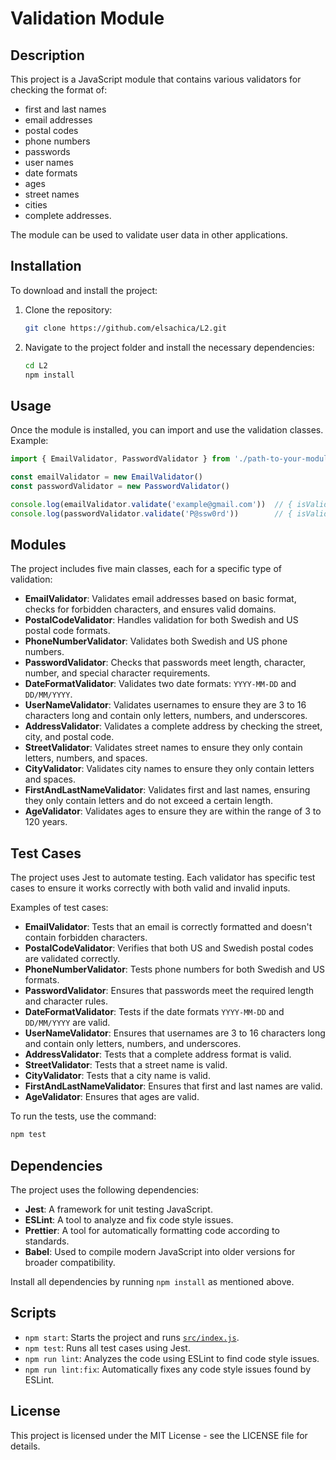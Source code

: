 
# Validation Module

## Description
This project is a JavaScript module that contains various validators for checking the format of:
- first and last names
- email addresses
- postal codes
- phone numbers
- passwords
- user names
- date formats
- ages
- street names
- cities
- complete addresses.

The module can be used to validate user data in other applications.

## Installation

To download and install the project:

1. Clone the repository:
    ```bash
    git clone https://github.com/elsachica/L2.git
    ```

2. Navigate to the project folder and install the necessary dependencies:
    ```bash
    cd L2
    npm install
    ```

## Usage

Once the module is installed, you can import and use the validation classes. Example:

```javascript
import { EmailValidator, PasswordValidator } from './path-to-your-module/index.js'

const emailValidator = new EmailValidator()
const passwordValidator = new PasswordValidator()

console.log(emailValidator.validate('example@gmail.com'))  // { isValid: true, error: null }
console.log(passwordValidator.validate('P@ssw0rd'))        // { isValid: true }
```



## Modules

The project includes five main classes, each for a specific type of validation:

- **EmailValidator**: Validates email addresses based on basic format, checks for forbidden characters, and ensures valid domains.
- **PostalCodeValidator**: Handles validation for both Swedish and US postal code formats.
- **PhoneNumberValidator**: Validates both Swedish and US phone numbers.
- **PasswordValidator**: Checks that passwords meet length, character, number, and special character requirements.
- **DateFormatValidator**: Validates two date formats: `YYYY-MM-DD` and `DD/MM/YYYY`.
- **UserNameValidator**: Validates usernames to ensure they are 3 to 16 characters long and contain only letters, numbers, and underscores.
- **AddressValidator**: Validates a complete address by checking the street, city, and postal code.
- **StreetValidator**: Validates street names to ensure they only contain letters, numbers, and spaces.
- **CityValidator**: Validates city names to ensure they only contain letters and spaces.
- **FirstAndLastNameValidator**: Validates first and last names, ensuring they only contain letters and do not exceed a certain length.
- **AgeValidator**: Validates ages to ensure they are within the range of 3 to 120 years.

## Test Cases

The project uses Jest to automate testing. Each validator has specific test cases to ensure it works correctly with both valid and invalid inputs.

Examples of test cases:

- **EmailValidator**: Tests that an email is correctly formatted and doesn't contain forbidden characters.
- **PostalCodeValidator**: Verifies that both US and Swedish postal codes are validated correctly.
- **PhoneNumberValidator**: Tests phone numbers for both Swedish and US formats.
- **PasswordValidator**: Ensures that passwords meet the required length and character rules.
- **DateFormatValidator**: Tests if the date formats `YYYY-MM-DD` and `DD/MM/YYYY` are valid.
- **UserNameValidator**: Ensures that usernames are 3 to 16 characters long and contain only letters, numbers, and underscores.
- **AddressValidator**: Tests that a complete address format is valid.
- **StreetValidator**: Tests that a street name is valid.
- **CityValidator**: Tests that a city name is valid.
- **FirstAndLastNameValidator**: Ensures that first and last names are valid.
- **AgeValidator**: Ensures that ages are valid.


To run the tests, use the command:
```bash
npm test
```

## Dependencies

The project uses the following dependencies:

- **Jest**: A framework for unit testing JavaScript.
- **ESLint**: A tool to analyze and fix code style issues.
- **Prettier**: A tool for automatically formatting code according to standards.
- **Babel**: Used to compile modern JavaScript into older versions for broader compatibility.

Install all dependencies by running `npm install` as mentioned above.

## Scripts

- `npm start`: Starts the project and runs [`src/index.js`](command:_github.copilot.openRelativePath?%5B%7B%22scheme%22%3A%22file%22%2C%22authority%22%3A%22%22%2C%22path%22%3A%22%2FUsers%2Felsagaswikstrom%2FDocuments%2FWebbprogram%2F%C3%A5rskurs%202%2F1dv610%20\(daniel\)%2FL2%2Fsrc%2Findex.js%22%2C%22query%22%3A%22%22%2C%22fragment%22%3A%22%22%7D%2C%22203dc7c7-6f5c-4114-bf66-933836a5c6be%22%5D "/Users/elsagaswikstrom/Documents/Webbprogram/årskurs 2/1dv610 (daniel)/L2/src/index.js").
- `npm test`: Runs all test cases using Jest.
- `npm run lint`: Analyzes the code using ESLint to find code style issues.
- `npm run lint:fix`: Automatically fixes any code style issues found by ESLint.

## License
This project is licensed under the MIT License - see the LICENSE file for details.

